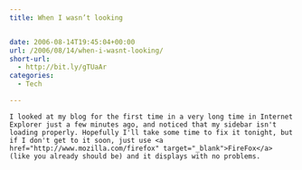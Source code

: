 ```yaml
---
title: When I wasn’t looking


date: 2006-08-14T19:45:04+00:00
url: /2006/08/14/when-i-wasnt-looking/
short-url:
  - http://bit.ly/gTUaAr
categories:
  - Tech

---
```

<div class='microid-mailto+http:sha1:f13f8ef4c6bc1db8c0829caacbbf6158be80bf91'>
  
    I looked at my blog for the first time in a very long time in Internet Explorer just a few minutes ago, and noticed that my sidebar isn't loading properly. Hopefully I'll take some time to fix it tonight, but if I don't get to it soon, just use <a href="http://www.mozilla.com/firefox" target="_blank">FireFox</a> (like you already should be) and it displays with no problems.
  
